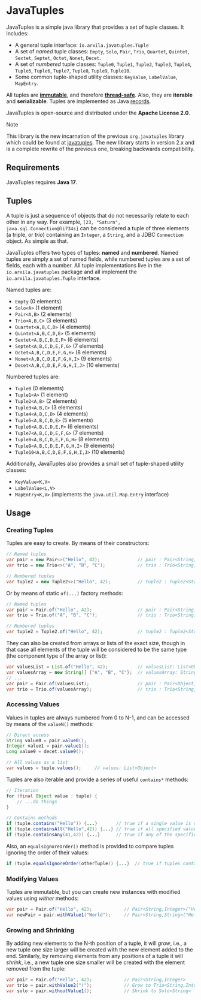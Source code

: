 JavaTuples
==========

JavaTuples is a simple java library that provides a set of tuple classes. It includes:

  * A general tuple interface: `io.arxila.javatuples.Tuple`
  * A set of _named_ tuple classes: `Empty`, `Solo`, `Pair`, `Trio`, `Quartet`, `Quintet`, `Sextet`, `Septet`, `Octet`, `Nonet`, `Decet`.
  * A set of _numbered_ tuple classes: `Tuple0`, `Tuple1`, `Tuple2`, `Tuple3`, `Tuple4`, `Tuple5`, `Tuple6`, `Tuple7`, `Tuple8`, `Tuple9`, `Tuple10`.
  * Some common tuple-shaped utility classes: `KeyValue`, `LabelValue`, `MapEntry`.

All tuples are <ins>**immutable**</ins>, and therefore <ins>**thread-safe**</ins>. Also, they are **iterable**
and **serializable**. Tuples are implemented as Java [records](https://docs.oracle.com/en/java/javase/17/language/records.html).

JavaTuples is open-source and distributed under the **Apache License 2.0**.

> [!NOTE]
> This library is the new incarnation of the previous `org.javatuples` library which could be found 
> at [javatuples](http://www.javatuples.org). The new library starts in version 2.x and is a complete rewrite of 
> the previous one, breaking backwards compatibility. 


Requirements
------------

JavaTuples requires **Java 17**.


Tuples
------

A tuple is just a sequence of objects that do not necessarily relate to each other in any way. For
example, `[23, "Saturn", java.sql.Connection@li734s]` can be considered a tuple of three elements (a triple,
or _trio_) containing an `Integer`, a `String`, and a JDBC `Connection` object. As simple as that.

JavaTuples offers two types of tuples: **named** and **numbered**. Named tuples are simply a set of named
fields, while numbered tuples are a set of fields, each with a number. All tuple implementations live in
the `io.arxila.javatuples` package and all implement the `io.arxila.javatuples.Tuple` interface.

Named tuples are:

  * `Empty` (0 elements)
  * `Solo<A>` (1 element)
  * `Pair<A,B>` (2 elements)
  * `Trio<A,B,C>` (3 elements)
  * `Quartet<A,B,C,D>` (4 elements)
  * `Quintet<A,B,C,D,E>` (5 elements)
  * `Sextet<A,B,C,D,E,F>` (6 elements)
  * `Septet<A,B,C,D,E,F,G>` (7 elements)
  * `Octet<A,B,C,D,E,F,G,H>` (8 elements)
  * `Nonet<A,B,C,D,E,F,G,H,I>` (9 elements)
  * `Decet<A,B,C,D,E,F,G,H,I,J>` (10 elements)

Numbered tuples are:

  * `Tuple0` (0 elements)
  * `Tuple1<A>` (1 element)
  * `Tuple2<A,B>` (2 elements)
  * `Tuple3<A,B,C>` (3 elements)
  * `Tuple4<A,B,C,D>` (4 elements)
  * `Tuple5<A,B,C,D,E>` (5 elements)
  * `Tuple6<A,B,C,D,E,F>` (6 elements)
  * `Tuple7<A,B,C,D,E,F,G>` (7 elements)
  * `Tuple8<A,B,C,D,E,F,G,H>` (8 elements)
  * `Tuple9<A,B,C,D,E,F,G,H,I>` (9 elements)
  * `Tuple10<A,B,C,D,E,F,G,H,I,J>` (10 elements)

Additionally, JavaTuples also provides a small set of tuple-shaped utility classes:

  * `KeyValue<K,V>`
  * `LabelValue<L,V>`
  * `MapEntry<K,V>` (implements the `java.util.Map.Entry` interface)


Usage
-----

### Creating Tuples

Tuples are easy to create. By means of their constructors:
```java
// Named tuples
var pair = new Pair<>("Hello", 42);              // pair : Pair<String, Integer>
var trio = new Trio<>("A", "B", "C");            // trio : Trio<String, String, String>

// Numbered tuples 
var tuple2 = new Tuple2<>("Hello", 42);          // tuple2 : Tuple2<String, Integer>
```
Or by means of static `of(...)` factory methods:
```java
// Named tuples
var pair = Pair.of("Hello", 42);                 // pair : Pair<String, Integer>
var trio = Trio.of("A", "B", "C");               // trio : Trio<String, String, String>

// Numbered tuples 
var tuple2 = Tuple2.of("Hello", 42);             // tuple2 : Tuple2<String, Integer>
```
They can also be created from arrays or lists of the exact size, though in that case all elements of
the tuple will be considered to be the same type (the component type of the array or list):
```java
var valuesList = List.of("Hello", 42);           // valuesList: List<Object> (effectively)
var valuesArray = new String[] {"A", "B", "C"};  // valuesArray: String[]
// ...
var pair = Pair.of(valuesList);                  // pair : Pair<Object, Object>
var trio = Trio.of(valuesArray);                 // trio : Trio<String, String, String>
```

### Accessing Values

Values in tuples are always numbered from 0 to N-1, and can be accessed by means of the `valueN()` methods:

```java
// Direct access
String value0 = pair.value0();
Integer value1 = pair.value1();
Long value9 = decet.value9();

// All values as a list
var values = tuple.values();     // values: List<Object>
```
Tuples are also iterable and provide a series of useful `contains*` methods:

```java
// Iteration
for (final Object value : tuple) {
    // ...do things
}

// Contains methods
if (tuple.contains("Hello")) {...}       // true if a single value is contained in the tuple
if (tuple.containsAll("Hello",42)) {...} // true if all specified values are contained in the tuple
if (tuple.containsAny(41,42)) {...}      // true if any of the specified values are contained in the tuple
```

Also, an `equalsIgnoreOrder()` method is provided to compare tuples ignoring the order of their values:

```java
if (tuple.equalsIgnoreOrder(otherTuple)) {...}  // true if tuples contain the same values in any order
```

### Modifying Values

Tuples are immutable, but you can create new instances with modified values using _wither_ methods:

```java
var pair = Pair.of("Hello", 42);            // Pair<String,Integer>("Hello", 42)
var newPair = pair.withValue1("World");     // Pair<String,String>("Hello", "World")
```

### Growing and Shrinking

By adding new elements to the N-th position of a tuple, it will _grow_, i.e., a new tuple one size larger will
be created with the new element added to the end. Similarly, by removing elements from any positions of a tuple
it will _shrink_, i.e., a new tuple one size smaller will be created with the element removed from the
tuple:

```java
var pair = Pair.of("Hello", 42);            // Pair<String,Integer>
var trio = pair.withValue2("!");            // Grow to Trio<String,Integer,String>
var solo = pair.withoutValue1();            // Shrink to Solo<String>
```


